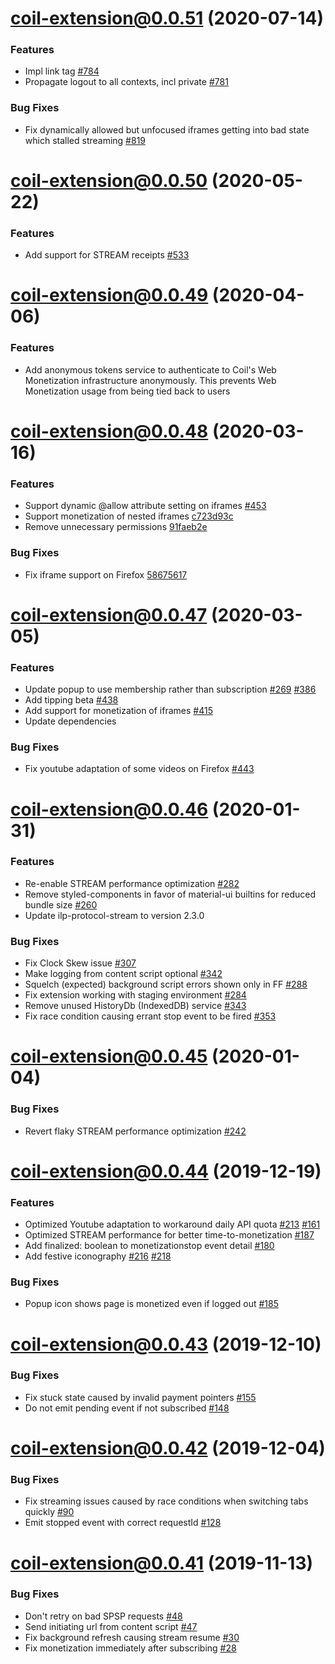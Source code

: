 <a name="coil-extension@0.0.51"></a>

# [coil-extension@0.0.51](https://github.com/coilhq/web-monetization-projects/compare/coil-extension@0.0.50...coil-extension@0.0.51) (2020-07-14)

### Features

- Impl link tag [#784](https://github.com/coilhq/web-monetization-projects/pull/533)
- Propagate logout to all contexts, incl private [#781](https://github.com/coilhq/web-monetization-projects/pull/533)

### Bug Fixes

- Fix dynamically allowed but unfocused iframes getting into bad state which stalled streaming [#819](https://github.com/coilhq/web-monetization-projects/pull/819)

<a name="coil-extension@0.0.50"></a>

# [coil-extension@0.0.50](https://github.com/coilhq/web-monetization-projects/compare/coil-extension@0.0.49...coil-extension@0.0.50) (2020-05-22)

### Features

- Add support for STREAM receipts [#533](https://github.com/coilhq/web-monetization-projects/pull/533)

<a name="coil-extension@0.0.49"></a>

# [coil-extension@0.0.49](https://github.com/coilhq/web-monetization-projects/compare/coil-extension@0.0.48...coil-extension@0.0.49) (2020-04-06)

### Features

- Add anonymous tokens service to authenticate to Coil's Web Monetization infrastructure anonymously. This prevents Web Monetization usage from being tied back to users

<a name="coil-extension@0.0.48"></a>

# [coil-extension@0.0.48](https://github.com/coilhq/web-monetization-projects/compare/coil-extension@0.0.47...coil-extension@0.0.48) (2020-03-16)

### Features

- Support dynamic @allow attribute setting on iframes [#453](https://github.com/coilhq/web-monetization-projects/pull/453)
- Support monetization of nested iframes [c723d93c](https://github.com/coilhq/web-monetization-projects/commit/c723d93c28bceb184ffab637a5f9a8b09b4888e4)
- Remove unnecessary permissions [91faeb2e](https://github.com/coilhq/web-monetization-projects/commit/91faeb2e213aeaf50643c9e84b7598c7ff297b88)

### Bug Fixes

- Fix iframe support on Firefox [58675617](https://github.com/coilhq/web-monetization-projects/commit/fe057a44898dc7fbff5a5ad45c5f5ab458675617)

<a name="coil-extension@0.0.47"></a>

# [coil-extension@0.0.47](https://github.com/coilhq/web-monetization-projects/compare/coil-extension@0.0.46...coil-extension@0.0.47) (2020-03-05)

### Features

- Update popup to use membership rather than subscription [#269](https://github.com/coilhq/web-monetization-projects/pull/269) [#386](https://github.com/coilhq/web-monetization-projects/pull/386)
- Add tipping beta [#438](https://github.com/coilhq/web-monetization-projects/pull/438)
- Add support for monetization of iframes [#415](https://github.com/coilhq/web-monetization-projects/pull/415)
- Update dependencies

### Bug Fixes

- Fix youtube adaptation of some videos on Firefox [#443](https://github.com/coilhq/web-monetization-projects/pull/443)

<a name="coil-extension@0.0.46"></a>

# [coil-extension@0.0.46](https://github.com/coilhq/web-monetization-projects/compare/coil-extension@0.0.45...coil-extension@0.0.46) (2020-01-31)

### Features

- Re-enable STREAM performance optimization [#282](https://github.com/coilhq/web-monetization-projects/pull/282)
- Remove styled-components in favor of material-ui builtins for reduced bundle size [#260](https://github.com/coilhq/web-monetization-projects/pull/260)
- Update ilp-protocol-stream to version 2.3.0

### Bug Fixes

- Fix Clock Skew issue [#307](https://github.com/coilhq/web-monetization-projects/pull/307)
- Make logging from content script optional [#342](https://github.com/coilhq/web-monetization-projects/pull/342)
- Squelch (expected) background script errors shown only in FF [#288](https://github.com/coilhq/web-monetization-projects/pull/288)
- Fix extension working with staging environment [#284](https://github.com/coilhq/web-monetization-projects/pull/284)
- Remove unused HistoryDb (IndexedDB) service [#343](https://github.com/coilhq/web-monetization-projects/pull/343)
- Fix race condition causing errant stop event to be fired [#353](https://github.com/coilhq/web-monetization-projects/pull/353)

<a name="coil-extension@0.0.45"></a>

# [coil-extension@0.0.45](https://github.com/coilhq/web-monetization-projects/compare/coil-extension@0.0.44...coil-extension@0.0.45) (2020-01-04)

### Bug Fixes

- Revert flaky STREAM performance optimization [#242](https://github.com/coilhq/web-monetization-projects/pull/242)

<a name="coil-extension@0.0.44"></a>

# [coil-extension@0.0.44](https://github.com/coilhq/web-monetization-projects/compare/coil-extension@0.0.43...coil-extension@0.0.44) (2019-12-19)

### Features

- Optimized Youtube adaptation to workaround daily API quota [#213](https://github.com/coilhq/web-monetization-projects/pull/213) [#161](https://github.com/coilhq/web-monetization-projects/pull/161)
- Optimized STREAM performance for better time-to-monetization [#187](https://github.com/coilhq/web-monetization-projects/pull/187)
- Add finalized: boolean to monetizationstop event detail [#180](https://github.com/coilhq/web-monetization-projects/pull/180)
- Add festive iconography [#216](https://github.com/coilhq/web-monetization-projects/pull/216) [#218](https://github.com/coilhq/web-monetization-projects/pull/218)

### Bug Fixes

- Popup icon shows page is monetized even if logged out [#185](https://github.com/coilhq/web-monetization-projects/pull/185)

<a name="coil-extension@0.0.43"></a>

# [coil-extension@0.0.43](https://github.com/coilhq/web-monetization-projects/compare/coil-extension@0.0.42...coil-extension@0.0.43) (2019-12-10)

### Bug Fixes

- Fix stuck state caused by invalid payment pointers [#155](https://github.com/coilhq/web-monetization-projects/pull/155)
- Do not emit pending event if not subscribed [#148](https://github.com/coilhq/web-monetization-projects/pull/148)

<a name="coil-extension@0.0.42"></a>

# [coil-extension@0.0.42](https://github.com/coilhq/web-monetization-projects/compare/coil-extension@0.0.41...coil-extension@0.0.42) (2019-12-04)

### Bug Fixes

- Fix streaming issues caused by race conditions when switching tabs quickly [#90](https://github.com/coilhq/web-monetization-projects/pull/90)
- Emit stopped event with correct requestId [#128](https://github.com/coilhq/web-monetization-projects/pull/128)

<a name="coil-extension@0.0.41"></a>

# [coil-extension@0.0.41](https://github.com/coilhq/web-monetization-projects/compare/coil-extension@0.0.40...coil-extension@0.0.41) (2019-11-13)

### Bug Fixes

- Don't retry on bad SPSP requests [#48](https://github.com/coilhq/web-monetization-projects/pull/48)
- Send initiating url from content script [#47](https://github.com/coilhq/web-monetization-projects/pull/47)
- Fix background refresh causing stream resume [#30](https://github.com/coilhq/web-monetization-projects/issues/30)
- Fix monetization immediately after subscribing [#28](https://github.com/coilhq/web-monetization-projects/pull/28)
